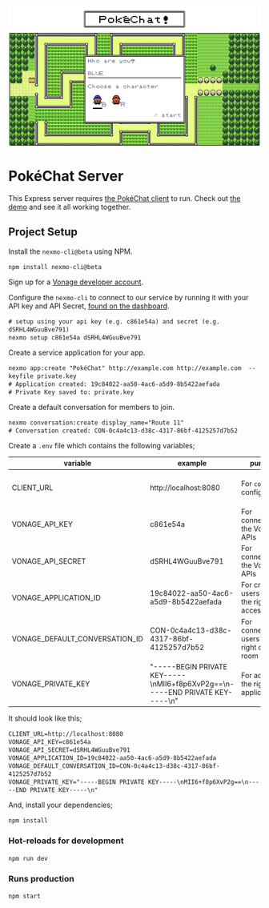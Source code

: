 ![PokéChat Server](./.github/banner.png)

# PokéChat Server

This Express server requires [the PokéChat client](https://github.com/lukeocodes/pok--chat) to run. Check out [the demo](https://hackathon-pokechat.herokuapp.com/) and see it all working together.

## Project Setup

Install the `nexmo-cli@beta` using NPM.

```shell
npm install nexmo-cli@beta
```

Sign up for a [Vonage developer account](https://dashboard.nexmo.com/sign-up).

Configure the `nexmo-cli` to connect to our service by running it with your API key and API Secret, [found on the dashboard](https://dashboard.nexmo.com/).

```shell
# setup using your api key (e.g. c861e54a) and secret (e.g. dSRHL4WGuuBve791)
nexmo setup c861e54a dSRHL4WGuuBve791
```

Create a service application for your app.

```shell
nexmo app:create "PokéChat" http://example.com http://example.com  --keyfile private.key
# Application created: 19c84022-aa50-4ac6-a5d9-8b5422aefada
# Private Key saved to: private.key
```

Create a default conversation for members to join.

```shell
nexmo conversation:create display_name="Route 11"
# Conversation created: CON-0c4a4c13-d38c-4317-86bf-4125257d7b52
```

Create a `.env` file which contains the following variables;

| variable | example | purpose | from |
|---|---|---|---|
| CLIENT_URL | http://localhost:8080 | For `cors` configuration. | The URL of [the PokéChat client](https://github.com/lukeocodes/pok--chat) |
| VONAGE_API_KEY | c861e54a | For connecting to the Vonage APIs | From the setup process |
| VONAGE_API_SECRET | dSRHL4WGuuBve791 | For connecting to the Vonage APIs | From the setup process |
| VONAGE_APPLICATION_ID | 19c84022-aa50-4ac6-a5d9-8b5422aefada | For creating users with the right access | From the setup process |
| VONAGE_DEFAULT_CONVERSATION_ID | CON-0c4a4c13-d38c-4317-86bf-4125257d7b52 | For connecting users the right chat room | From the setup process |
| VONAGE_PRIVATE_KEY | "-----BEGIN PRIVATE KEY-----\nMII6+f8p6XvP2g==\n-----END PRIVATE KEY-----\n" | For access to the right application | From the setup process |

It should look like this;

```shell
CLIENT_URL=http://localhost:8080
VONAGE_API_KEY=c861e54a
VONAGE_API_SECRET=dSRHL4WGuuBve791
VONAGE_APPLICATION_ID=19c84022-aa50-4ac6-a5d9-8b5422aefada
VONAGE_DEFAULT_CONVERSATION_ID=CON-0c4a4c13-d38c-4317-86bf-4125257d7b52
VONAGE_PRIVATE_KEY="-----BEGIN PRIVATE KEY-----\nMII6+f8p6XvP2g==\n-----END PRIVATE KEY-----\n"
```

And, install your dependencies;

```
npm install
```

### Hot-reloads for development

```
npm run dev
```

### Runs production

```
npm start
```
